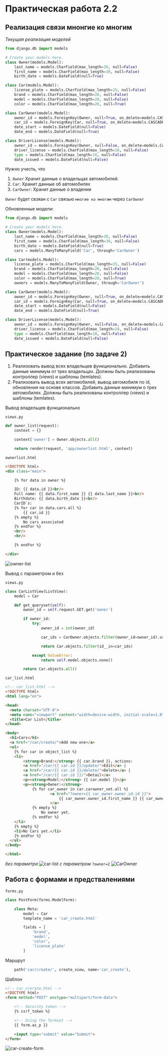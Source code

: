 # Практическая работа 2.2

## Реализация связи мнонгие ко многим

*Текущая реализация моделей*
```py
from django.db import models

# Create your models here.
class Owner(models.Model):
    last_name = models.CharField(max_length=30, null=False)
    first_name = models.CharField(max_length=30, null=False)
    birth_date = models.DateField(null=True)

class Car(models.Model):
    license_plate = models.CharField(max_length=15, null=False)
    brand = models.CharField(max_length=20, null=False)
    model = models.CharField(max_length=20, null=False)
    color = models.CharField(max_length=20, null=True)

class CarOwner(models.Model):
    owner_id = models.ForeignKey(Owner, null=True, on_delete=models.CASCADE)
    car_id = models.ForeignKey(Car, null=True, on_delete=models.CASCADE)
    date_start = models.DateField(null=False)
    date_end = models.DateField(null=True)

class DriverLicense(models.Model):
    owner_id = models.ForeignKey(Owner, null=False, on_delete=models.CASCADE)
    driver_license = models.CharField(max_length=10, null=False)
    type = models.CharField(max_length=10, null=False)
    date_issued = models.DateField(null=False)
```

Нужно учесть, что

1. `Owner` Хранит данные о владельцах автомобилей.
2. `Car`: Хранит данные об автомобилях
3. `CarOwner`: Хранит данные о владении

`Owner` будет свзяан с `Car` связью `многие ко многим` через `CarOwner`

Обновленные модели:
```py
from django.db import models

# Create your models here.
class Owner(models.Model):
    last_name = models.CharField(max_length=30, null=False)
    first_name = models.CharField(max_length=30, null=False)
    birth_date = models.DateField(null=True)
    cars = models.ManyToManyField('Car', through='CarOwner')

class Car(models.Model):
    license_plate = models.CharField(max_length=15, null=False)
    brand = models.CharField(max_length=20, null=False)
    model = models.CharField(max_length=20, null=False)
    color = models.CharField(max_length=20, null=True)
    owners = models.ManyToManyField(Owner, through='CarOwner')

class CarOwner(models.Model):
    owner_id = models.ForeignKey(Owner, null=True, on_delete=models.CASCADE)
    car_id = models.ForeignKey(Car, null=True, on_delete=models.CASCADE)
    date_start = models.DateField(null=False)
    date_end = models.DateField(null=True)

class DriverLicense(models.Model):
    owner_id = models.ForeignKey(Owner, null=False, on_delete=models.CASCADE)
    driver_license = models.CharField(max_length=10, null=False)
    type = models.CharField(max_length=10, null=False)
    date_issued = models.DateField(null=False)
```

## Практическое задание (по задаче 2)

1. Реализовать вывод всех владельцев функционально. Добавить данные минимум от трех владельцах. Должны быть реализованы контроллер (views) и шаблоны (temlates).
2. Реализовать вывод всех автомобилей, вывод автомобиля по id, обновления на основе классов. Добавить данные минимум о трех автомобилях. Должны быть реализованы контроллер (views) и шаблоны (temlates).

Вывод владельцев функционально

`views.py`
```py 
def owner_list(request):
    context = {}

    context['owner'] = Owner.objects.all()

    return render(request, 'app/ownerlist.html', context)
```

`ownerlist.html`
```html 
<!DOCTYPE html>
<div class="main">

    {% for data in owner %}

    ID: {{ data.id }}<br/>
    Full name: {{ data.first_name }} {{ data.last_name }}<br/>
    Birthdate: {{ data.birth_date }}<br/>
    CarID`s:
    {% for car in data.cars.all %}
        {{ car.id }}
    {% empty %}
        No cars associated
    {% endfor %}
    <br/>
    <hr/>

    {% endfor %}

</div>
```
![owner-list](images/img_5.png)

Вывод с параметром и без

`views.py`

```py 
class CarListView(ListView):
    model = Car

    def get_queryset(self):
        owner_id = self.request.GET.get('owner')

        if owner_id:
            try:
                owner_id = int(owner_id)

                car_ids = CarOwner.objects.filter(owner_id=owner_id).values_list('car_id', flat=True)

                return Car.objects.filter(id__in=car_ids)

            except ValueError:
                return self.model.objects.none()

        return Car.objects.all()
```

`car_list.html`
```html
<!-- car_list.html -->
<!DOCTYPE html>
<html lang="en">

<head>
  <meta charset="UTF-8">
  <meta name="viewport" content="width=device-width, initial-scale=1.0">
  <title>Car List</title>
</head>

<body>
  <h1>Cars</h1>
  <a href="/car/create/">Add new one</a>
  <ul>
    {% for car in object_list %}
    <li>
        <strong>Brand:</strong> {{ car.brand }}, actions:
        <a href="/car/{{ car.id }}/update/">Edit</a> |
        <a href="/car/{{ car.id }}/delete/">Delete</a> |
        <a href="/car/{{ car.id }}/">Detail</a>
        <p><strong>Model:</strong> {{ car.model }}</p>
        <p><strong>Owner:</strong>
            {% for car_owner in car.carowner_set.all %}
                    <a href="?owner={{ car_owner.owner_id.id }}">
                        {{ car_owner.owner_id.first_name }} {{ car_owner.owner_id.last_name }}</p>
                    </a>
            {% empty %}
                No owner yet.
            {% endfor %}
    </li>
    {% empty %}
    <li>No Cars yet.</li>
    {% endfor %}
  </ul>
</body>

</html>
```
*без параметра*
![car-list](images/img_6.png)
*с параметром* `?owner=2`
![CarOwner](images/img_7.png)

## Работа с формами и предствалениями

`forms.py`
```py 
class PostForm(forms.ModelForm):

    class Meta:
        model = Car
        template_name = 'car_create.html'

        fields = [
            'brand',
            'model',
            'color',
            'license_plate'
        ]
```

Маршрут
```py 
    path('car/create/', create_view, name='car_create'),
```

Шаблон
```html 
<!-- car_crerate.html -->
<!DOCTYPE html>
<form method="POST" enctype="multipart/form-data">

    <!-- Security token -->
    {% csrf_token %}

    <!-- Using the formset -->
    {{ form.as_p }}

    <input type="submit" value="Submit">
</form>
```

![car-create-form](images/img_8.png)